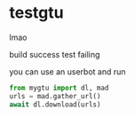 # testgtu
lmao

build success
test failing

you can use an userbot and run

```py
from mygtu import dl, mad
urls = mad.gather_url()
await dl.download(urls)
```
